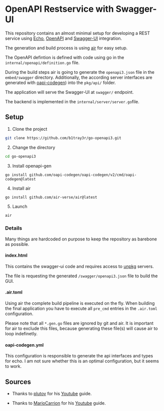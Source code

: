 # OpenAPI Restservice with Swagger-UI

This repository contains an almost minimal setup for developing a REST service using [Echo](https://echo.labstack.com/), [OpenAPI](https://www.openapis.org/) and [Swagger-UI](https://swagger.io/tools/swagger-ui/) integration.

The generation and build process is using [air](https://github.com/air-verse/air) for easy setup.

The OpenAPI defintion is defined with code using go in the `internal/openapi/definition.go` file.

During the build steps air is going to generate the `openapi3.json` file in the `embed/swagger` directory.
Additionally, the according server interfaces are generated with [oapi-codegen](https://github.com/oapi-codegen/oapi-codegen)) into the `pkg/api/` folder.

The application will serve the Swagger-UI at `swagger/` endpoint.

The backend is implemented in the `internal/server/server.go`file.


## Setup

1. Clone the project

```sh
git clone https://github.com/b1tray3r/go-openapi3.git
```

2. Change the directory

```sh
cd go-openapi3
```

3. Install openapi-gen

```shell
go install github.com/oapi-codegen/oapi-codegen/v2/cmd/oapi-codegen@latest
```

4. Install air

```sh
go install github.com/air-verse/air@latest
```

5. Launch

```sh
air
```

### Details

Many things are hardcoded on purpose to keep the repository as barebone as possible.

#### index.html

This contains the swagger-ui code and requires access to [unpkg](https://unpkg.com/) servers.

The file is requesting the generated `/swagger/openapi3.json` file to build the GUI.

#### .air.toml

Using air the complete build pipeline is executed on the fly.
When building the final application you have to execute all `pre_cmd` entries in the `.air.toml` configuration.

Please note that all `*.gen.go` files are ignored by git and air.
It is important for air to exclude this files, because generating these file(s) will cause air to loop indefinetly.

#### oapi-codegen.yml

This configuration is responsible to generate the api interfaces and types for echo.
I am not sure whether this is an optimal configuration, but it seems to work.

## Sources

- Thanks to [plutov](https://github.com/plutov/packagemain/tree/master/oapi-example) for his [Youtube](https://www.youtube.com/watch?v=87au30fl5e4) guide.

- Thanks to [MarioCarrion](https://github.com/MarioCarrion/todo-api-microservice-example/tree/074bbb9f4d0f79e5bced943c10c56013705969a9) for his [Youtube](https://www.youtube.com/watch?v=HwtOAc0M08o) guide.
